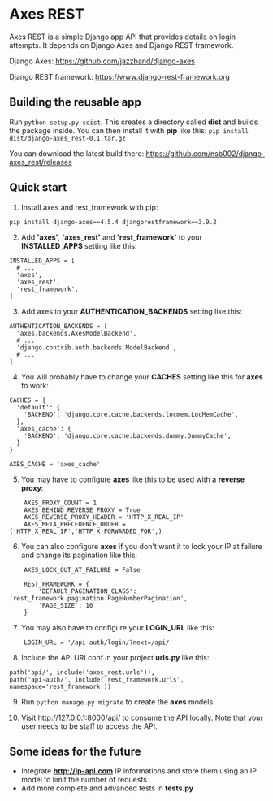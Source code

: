 # Axes REST
Axes REST is a simple Django app API that provides details on login attempts.
It depends on Django Axes and Django REST framework.

Django Axes: https://github.com/jazzband/django-axes

Django REST framework: https://www.django-rest-framework.org

## Building the reusable app

Run `python setup.py sdist`. This creates a directory called **dist** and builds the package inside. You can then install it with **pip** like this: `pip install dist/django-axes_rest-0.1.tar.gz`

You can download the latest build there: https://github.com/nsb002/django-axes_rest/releases

## Quick start

1. Install axes and rest_framework with pip:

`pip install django-axes==4.5.4 djangorestframework==3.9.2`

2. Add **'axes'**, **'axes_rest'** and **'rest_framework'** to your **INSTALLED_APPS**
   setting like this:

```
INSTALLED_APPS = [
  # ...
  'axes',
  'axes_rest',
  'rest_framework',
]
```

3. Add axes to your **AUTHENTICATION_BACKENDS** setting like this:

```
AUTHENTICATION_BACKENDS = [
  'axes.backends.AxesModelBackend',
  # ...
  'django.contrib.auth.backends.ModelBackend',
  # ...
]
```

4. You will probably have to change your **CACHES** setting like this for **axes** to work:

```
CACHES = {
  'default': {
    'BACKEND': 'django.core.cache.backends.locmem.LocMemCache',
  },
  'axes_cache': {
    'BACKEND': 'django.core.cache.backends.dummy.DummyCache',
  }
}

AXES_CACHE = 'axes_cache'
```

5. You may have to configure **axes** like this to be used with a **reverse proxy**:

```
    AXES_PROXY_COUNT = 1
    AXES_BEHIND_REVERSE_PROXY = True
    AXES_REVERSE_PROXY_HEADER = 'HTTP_X_REAL_IP'
    AXES_META_PRECEDENCE_ORDER = ('HTTP_X_REAL_IP','HTTP_X_FORWARDED_FOR',)
```

6. You can also configure **axes** if you don't want it to lock your IP at failure
   and change its pagination like this:

```
    AXES_LOCK_OUT_AT_FAILURE = False

    REST_FRAMEWORK = {
        'DEFAULT_PAGINATION_CLASS': 'rest_framework.pagination.PageNumberPagination',
        'PAGE_SIZE': 10
    }
```

7. You may also have to configure your **LOGIN_URL** like this:

```
    LOGIN_URL = '/api-auth/login/?next=/api/'
```

8. Include the API URLconf in your project **urls.py** like this:

```
path('api/', include('axes_rest.urls')),
path('api-auth/', include('rest_framework.urls', namespace='rest_framework'))
```

9. Run `python manage.py migrate` to create the **axes** models.

10. Visit http://127.0.0.1:8000/api/ to consume the API locally.
   Note that your user needs to be staff to access the API.

## Some ideas for the future

* Integrate **http://ip-api.com** IP informations and store them using an IP model to limit the number of requests
* Add more complete and advanced tests in **tests.py**
